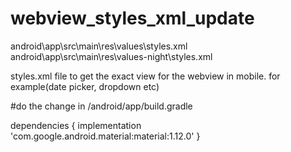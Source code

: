 # webview_styles_xml_update
android\app\src\main\res\values\styles.xml
android\app\src\main\res\values-night\styles.xml


styles.xml file to get the exact view for the webview in mobile. for example(date picker, dropdown etc)


#do the change in <my-app>/android/app/build.gradle

dependencies {
    implementation 'com.google.android.material:material:1.12.0'
}
